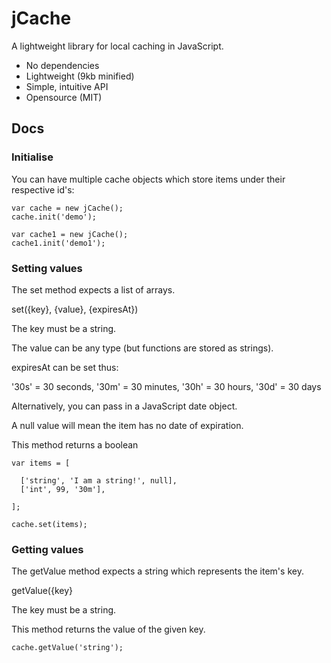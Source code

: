 # jCache

A lightweight library for local caching in JavaScript.

- No dependencies
- Lightweight (9kb minified)
- Simple, intuitive API
- Opensource (MIT)

## Docs

### Initialise

You can have multiple cache objects which store items under their respective id's:

```
var cache = new jCache();
cache.init('demo');

var cache1 = new jCache();
cache1.init('demo1');
```

### Setting values

The set method expects a list of arrays.

set({key}, {value}, {expiresAt})

The key must be a string.

The value can be any type (but functions are stored as strings).

expiresAt can be set thus:

  '30s' = 30 seconds, 
  '30m' = 30 minutes, 
  '30h' = 30 hours, 
  '30d' = 30 days
 
Alternatively, you can pass in a JavaScript date object.

A null value will mean the item has no date of expiration.

This method returns a boolean

```
var items = [

  ['string', 'I am a string!', null],
  ['int', 99, '30m'],

];

cache.set(items);
```

### Getting values

The getValue method expects a string which represents the item's key.

getValue({key}

The key must be a string.

This method returns the value of the given key.

```
cache.getValue('string');
```

